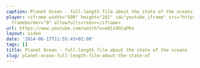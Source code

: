```yaml
---
caption: Planet Ocean - full-length film about the state of the oceans
player: <iframe width="500" height="281" id="youtube_iframe" src="https://www.youtube.com/embed/eH1s9GCqPKo?feature=oembed&amp;enablejsapi=1&amp;origin=https://safe.txmblr.com&amp;wmode=opaque"
  frameborder="0" allowfullscreen></iframe>
url: https://www.youtube.com/watch?v=eH1s9GCqPKo
layout: video
date: '2014-06-17T11:55:43+02:00'
tags: []
title: Planet Ocean - full-length film about the state of the oceans
slug: planet-ocean-full-length-film-about-the-state-of
---
```

